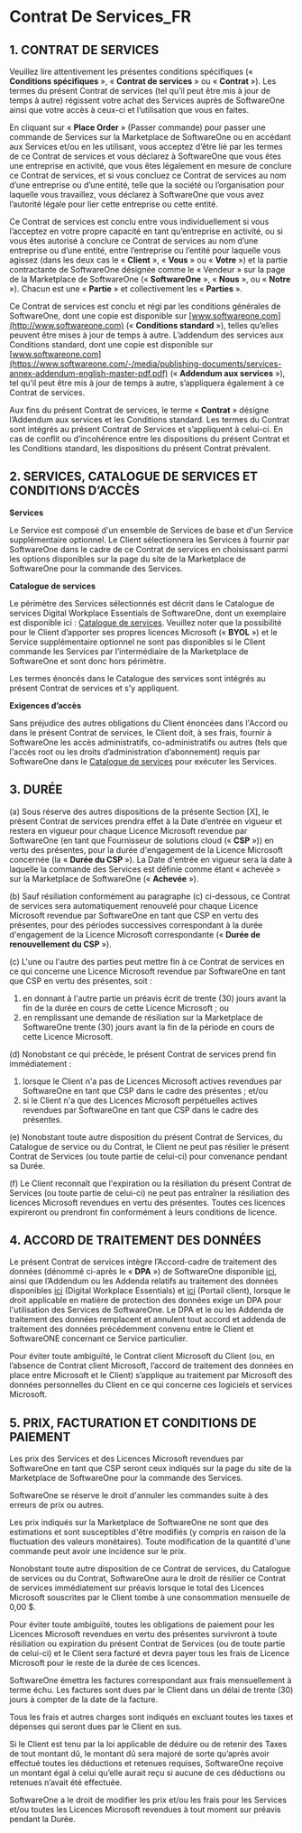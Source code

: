 # Contrat De Services\_FR

## 1. CONTRAT DE SERVICES

Veuillez lire attentivement les présentes conditions spécifiques (« **Conditions spécifiques** », « **Contrat de services** » ou « **Contrat** »). Les termes du présent Contrat de services (tel qu’il peut être mis à jour de temps à autre) régissent votre achat des Services auprès de SoftwareOne ainsi que votre accès à ceux-ci et l’utilisation que vous en faites.

En cliquant sur « **Place Order** » (Passer commande) pour passer une commande de Services sur la Marketplace de SoftwareOne ou en accédant aux Services et/ou en les utilisant, vous acceptez d’être lié par les termes de ce Contrat de services et vous déclarez à SoftwareOne que vous êtes une entreprise en activité, que vous êtes légalement en mesure de conclure ce Contrat de services, et si vous concluez ce Contrat de services au nom d’une entreprise ou d’une entité, telle que la société ou l’organisation pour laquelle vous travaillez, vous déclarez à SoftwareOne que vous avez l’autorité légale pour lier cette entreprise ou cette entité.

Ce Contrat de services est conclu entre vous individuellement si vous l’acceptez en votre propre capacité en tant qu’entreprise en activité, ou si vous êtes autorisé à conclure ce Contrat de services au nom d’une entreprise ou d’une entité, entre l’entreprise ou l’entité pour laquelle vous agissez (dans les deux cas le « **Client** », « **Vous** » ou « **Votre** ») et la partie contractante de SoftwareOne désignée comme le « Vendeur » sur la page de la Marketplace de SoftwareOne (« **SoftwareOne** », « **Nous** », ou « **Notre** »). Chacun est une « **Partie** » et collectivement les « **Parties** ».

Ce Contrat de services est conclu et régi par les conditions générales de SoftwareOne, dont une copie est disponible sur  [www.softwareone.com](http://www.softwareone.com) (« **Conditions standard** »), telles qu’elles peuvent être mises à jour de temps à autre. L’addendum des services aux Conditions standard, dont une copie est disponible sur [www.softwareone.com](https://www.softwareone.com/-/media/publishing-documents/services-annex-addendum-english-master-pdf.pdf) (« **Addendum aux services** »), tel qu’il peut être mis à jour de temps à autre, s’appliquera également à ce Contrat de services.

Aux fins du présent Contrat de services, le terme « **Contrat** » désigne l’Addendum aux services et les Conditions standard. Les termes du Contrat sont intégrés au présent Contrat de Services et s’appliquent à celui-ci. En cas de conflit ou d’incohérence entre les dispositions du présent Contrat et les Conditions standard, les dispositions du présent Contrat prévalent.

## 2. SERVICES, CATALOGUE DE SERVICES ET CONDITIONS D’ACCÈS

**Services**

Le Service est composé d'un ensemble de Services de base et d'un Service supplémentaire optionnel. Le Client sélectionnera les Services à fournir par SoftwareOne dans le cadre de ce Contrat de services en choisissant parmi les options disponibles sur la page du site de la Marketplace de SoftwareOne pour la commande des Services.

**Catalogue de services**

Le périmètre des Services sélectionnés est décrit dans le Catalogue de services Digital Workplace Essentials de SoftwareOne, dont un exemplaire est disponible ici : [Catalogue de services](https://www.softwareone.com/-/media/publishing-documents/swo-digital-workplace-essentials-catalog-fr.pdf). Veuillez noter que la possibilité pour le Client d’apporter ses propres licences Microsoft (« **BYOL** ») et le Service supplémentaire optionnel ne sont pas disponibles si le Client commande les Services par l’intermédiaire de la Marketplace de SoftwareOne et sont donc hors périmètre.

Les termes énoncés dans le Catalogue des services sont intégrés au présent Contrat de services et s’y appliquent.

**Exigences d’accès**

&#x20;Sans préjudice des autres obligations du Client énoncées dans l'Accord ou dans le présent Contrat de services, le Client doit, à ses frais, fournir à SoftwareOne les accès administratifs, co-administratifs ou autres (tels que l'accès root ou les droits d’administration d’abonnement) requis par SoftwareOne dans le [Catalogue de services](https://www.softwareone.com/-/media/publishing-documents/swo-digital-workplace-essentials-catalog-fr.pdf) pour exécuter les Services. &#x20;

## 3. DURÉE

(a) Sous réserve des autres dispositions de la présente Section \[X], le présent Contrat de services prendra effet à la Date d’entrée en vigueur et restera en vigueur pour chaque Licence Microsoft revendue par SoftwareOne (en tant que Fournisseur de solutions cloud (« **CSP** »)) en vertu des présentes, pour la durée d'engagement de la Licence Microsoft concernée (la « **Durée du CSP** »). La Date d'entrée en vigueur sera la date à laquelle la commande des Services est définie comme étant « achevée » sur la Marketplace de SoftwareOne (« **Achevée** »).

(b) Sauf résiliation conformément au paragraphe (c) ci-dessous, ce Contrat de services sera automatiquement renouvelé pour chaque Licence Microsoft revendue par SoftwareOne en tant que CSP en vertu des présentes, pour des périodes successives correspondant à la durée d'engagement de la Licence Microsoft correspondante (« **Durée de renouvellement du CSP** »).

(c) L'une ou l'autre des parties peut mettre fin à ce Contrat de services en ce qui concerne une Licence Microsoft revendue par SoftwareOne en tant que CSP en vertu des présentes, soit :

1. en donnant à l'autre partie un préavis écrit de trente (30) jours avant la fin de la durée en cours de cette Licence Microsoft ; ou
2. en remplissant une demande de résiliation sur la Marketplace de SoftwareOne trente (30) jours avant la fin de la période en cours de cette Licence Microsoft.

(d) Nonobstant ce qui précède, le présent Contrat de services prend fin immédiatement :&#x20;

1. lorsque le Client n'a pas de Licences Microsoft actives revendues par SoftwareOne en tant que CSP dans le cadre des présentes ; et/ou
2. si le Client n'a que des Licences Microsoft perpétuelles actives revendues par SoftwareOne en tant que CSP dans le cadre des présentes.

(e) Nonobstant toute autre disposition du présent Contrat de Services, du Catalogue de service ou du Contrat, le Client ne peut pas résilier le présent Contrat de Services (ou toute partie de celui-ci) pour convenance pendant sa Durée.

(f) Le Client reconnaît que l'expiration ou la résiliation du présent Contrat de Services (ou toute partie de celui-ci) ne peut pas entraîner la résiliation des licences Microsoft revendues en vertu des présentes. Toutes ces licences expireront ou prendront fin conformément à leurs conditions de licence.

## 4. ACCORD DE TRAITEMENT DES DONNÉES

Le présent Contrat de services intègre l’Accord-cadre de traitement des données (dénommé ci-après le « **DPA** ») de SoftwareOne disponible [ici](https://www.softwareone.com/-/media/publishing-documents/swo-framework-dpa-customer-fr.pdf), ainsi que l’Addendum ou les Addenda relatifs au traitement des données disponibles [ici](https://www.softwareone.com/-/media/publishing-documents/swo-data-processing-addendum-digital-workplace-essentials-fr.pdf) (Digital Workplace Essentials) et [ici](https://www.softwareone.com/-/media/publishing-documents/swo-data-processing-addendum-pyracloud-fr.pdf) (Portail client), lorsque le droit applicable en matière de protection des données exige un DPA pour l'utilisation des Services de SoftwareOne. Le DPA et le ou les Addenda de traitement des données remplacent et annulent tout accord et addenda de traitement des données précédemment convenu entre le Client et SoftwareONE concernant ce Service particulier.

Pour éviter toute ambiguïté, le Contrat client Microsoft du Client (ou, en l’absence de Contrat client Microsoft, l’accord de traitement des données en place entre Microsoft et le Client) s’applique au traitement par Microsoft des données personnelles du Client en ce qui concerne ces logiciels et services Microsoft.

## 5. PRIX, FACTURATION ET CONDITIONS DE PAIEMENT

Les prix des Services et des Licences Microsoft revendues par SoftwareOne en tant que CSP seront ceux indiqués sur la page du site de la Marketplace de SoftwareOne pour la commande des Services. &#x20;

SoftwareOne se réserve le droit d'annuler les commandes suite à des erreurs de prix ou autres.

Les prix indiqués sur la Marketplace de SoftwareOne ne sont que des estimations et sont susceptibles d'être modifiés (y compris en raison de la fluctuation des valeurs monétaires). Toute modification de la quantité d'une commande peut avoir une incidence sur le prix.

Nonobstant toute autre disposition de ce Contrat de services, du Catalogue de services ou du Contrat, SoftwareOne aura le droit de résilier ce Contrat de services immédiatement sur préavis lorsque le total des Licences Microsoft souscrites par le Client tombe à une consommation mensuelle de 0,00 $.

Pour éviter toute ambiguïté, toutes les obligations de paiement pour les Licences Microsoft revendues en vertu des présentes survivront à toute résiliation ou expiration du présent Contrat de Services (ou de toute partie de celui-ci) et le Client sera facturé et devra payer tous les frais de Licence Microsoft pour le reste de la durée de ces licences.

SoftwareOne émettra les factures correspondant aux frais mensuellement à terme échu. Les factures sont dues par le Client dans un délai de trente (30) jours à compter de la date de la facture.

Tous les frais et autres charges sont indiqués en excluant toutes les taxes et dépenses qui seront dues par le Client en sus.

Si le Client est tenu par la loi applicable de déduire ou de retenir des Taxes de tout montant dû, le montant dû sera majoré de sorte qu’après avoir effectué toutes les déductions et retenues requises, SoftwareOne reçoive un montant égal à celui qu’elle aurait reçu si aucune de ces déductions ou retenues n’avait été effectuée.

SoftwareOne a le droit de modifier les prix et/ou les frais pour les Services et/ou toutes les Licences Microsoft revendues à tout moment sur préavis pendant la Durée.
